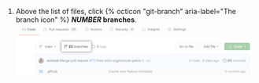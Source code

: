 1. Above the list of files, click {% octicon "git-branch" aria-label="The branch icon" %} **<em>NUMBER</em> branches**. ![Link de branches numa página de visão geral](/assets/images/help/branches/branches-link.png)
